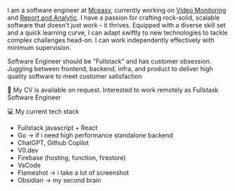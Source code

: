 I am a software engineer at [Mceasy](https://www.mceasy.com/), currently working on [Video Monitoring](https://www.mceasy.com/solusi/video-monitoring/) and [Report and Analytic](https://www.mceasy.com/solusi/report-and-analytics/). I have a passion for crafting rock-solid, scalable software that doesn't just work – it thrives. Equipped with a diverse skill set and a quick learning curve, I can adapt swiftly to new technologies to tackle complex challenges head-on. I can work independently effectively with minimum supervision. 

Software Engineer should be "Fullstack" and has customer obsession. Juggling between frontend, backend, infra, and product to deliver high quality software to meet customer satisfaction 

💼 My CV is available on request. Interested to work remotely as Fullstask Software Engineer

:computer: My current tech stack 

- Fullstack javascript + React
- Go -> if i need high performance standalone backend
- ChatGPT, Github Copilot
- V0.dev
- Firebase (hosting, function, firestore)
- VsCode
- Flameshot -> i take a lot of screenshot
- Obsidian -> my second brain

